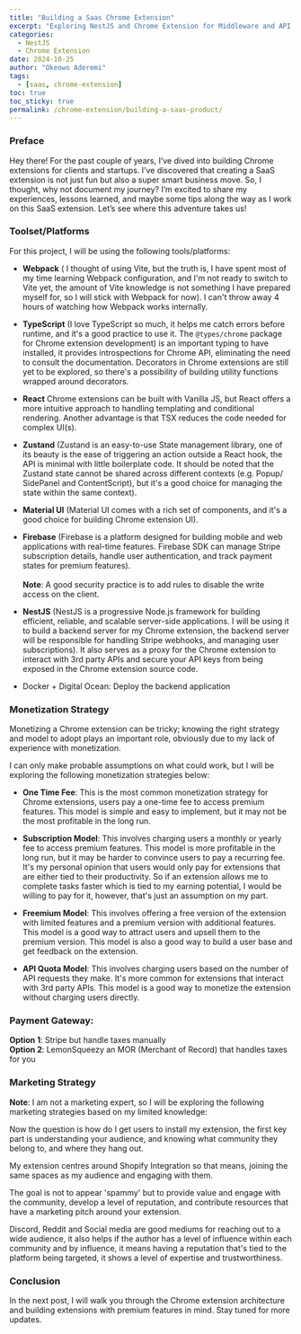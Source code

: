 ```yaml
---
title: "Building a Saas Chrome Extension"
excerpt: "Exploring NestJS and Chrome Extension for Middleware and API Integration"
categories:
  - NestJS
  - Chrome Extension
date: 2024-10-25
author: "Okeowo Aderemi"
tags:
  - [saas, chrome-extension]
toc: true
toc_sticky: true
permalink: /chrome-extension/building-a-saas-product/
---
```



### Preface

Hey there! For the past couple of years, I’ve dived into building Chrome extensions for clients and startups. I’ve discovered that creating a SaaS extension is not just fun but also a super smart business move. So, I thought, why not document my journey? I’m excited to share my experiences, lessons learned, and maybe some tips along the way as I work on this SaaS extension. Let’s see where this adventure takes us!

### Toolset/Platforms

For this project, I will be using the following tools/platforms:

* **Webpack** ( I thought of using Vite, but the truth is, I have spent most of my time learning Webpack configuration, and I'm not ready to switch to Vite yet, the amount of Vite knowledge is not something I have prepared myself for, so I will stick with Webpack for now). I can't throw away 4 hours of watching how Webpack works internally.


* **TypeScript**
  (I love TypeScript so much, it helps me catch errors before runtime, and it's a good practice to use it. The `@types/chrome` package for Chrome extension development) is an important typing to have installed, it provides introspections for Chrome API, eliminating the need to consult the documentation. Decorators in Chrome extensions are still yet to be explored, so there's a possibility of building utility functions wrapped around decorators.


* **React** Chrome extensions can be built with Vanilla JS, but React offers a more intuitive approach to handling templating and conditional rendering. Another advantage is that TSX reduces the code needed for complex UI(s).


* **Zustand** (Zustand is an easy-to-use State management library, one of its beauty is the ease of triggering an action outside a React hook, the API is minimal with little boilerplate code. It should be noted that the Zustand state cannot be shared across different contexts (e.g. Popup/ SidePanel and ContentScript), but it's a good choice for managing the state within the same context).


* **Material UI** (Material UI comes with a rich set of components, and it's a good choice for building Chrome extension UI).


* **Firebase** (Firebase is a platform designed for building mobile and web applications with real-time features. Firebase SDK can manage Stripe subscription details, handle user authentication, and track payment states for premium features). <br/><br/>
  **Note**:   A good security practice is to add rules to disable the write access on the client.


* **NestJS** (NestJS is a progressive Node.js framework for building efficient, reliable, and scalable server-side applications. I will be using it to build a backend server for my Chrome extension, the backend server will be responsible for handling Stripe webhooks, and managing user subscriptions). 
 It also serves as a proxy for the Chrome extension to interact with 3rd party APIs and secure your API keys from being exposed in the Chrome extension source code.
* Docker + Digital Ocean: Deploy the backend application

### Monetization Strategy

Monetizing a Chrome extension can be tricky; knowing the right strategy and model to adopt plays an important role, obviously due to my lack of experience with monetization. 

I can only make probable assumptions on what could work, but I will be exploring the following monetization strategies below:

* **One Time Fee**: This is the most common monetization strategy for Chrome extensions, users pay a one-time fee to access premium features. This model is simple and easy to implement, but it may not be the most profitable in the long run.


* **Subscription Model**: This involves charging users a monthly or yearly fee to access premium features. This model is more profitable in the long run, but it may be harder to convince users to pay a recurring fee. It's my personal opinion that users would only pay for extensions that are either tied to their productivity. So if an extension allows me to complete tasks faster which is tied to my earning potential, I would be willing to pay for it, however, that's just an assumption on my part.

 
* **Freemium Model**: This involves offering a free version of the extension with limited features and a premium version with additional features. This model is a good way to attract users and upsell them to the premium version. This model is also a good way to build a user base and get feedback on the extension.


* **API Quota Model**: This involves charging users based on the number of API requests they make. It's more common for extensions that interact with 3rd party APIs. This model is a good way to monetize the extension without charging users directly.

### Payment Gateway:

**Option 1**: Stripe but handle taxes manually\
**Option 2**: LemonSqueezy an MOR (Merchant of Record) that handles taxes for you


### Marketing Strategy

**Note**: I am not a marketing expert, so I will be exploring the following marketing strategies based on my limited knowledge:

Now the question is how do I get users to install my extension, the first key part is understanding your audience, and knowing what community they belong to, and where they hang out. 

My extension centres around Shopify Integration so that means, joining the same spaces as my audience and engaging with them. 

The goal is not to appear 'spammy' but to provide value and engage with the community, develop a level of reputation, and contribute resources that have a marketing pitch around your extension. 

Discord, Reddit and Social media are good mediums for reaching out to a wide audience, it also helps if the author has a level of influence within each community and by influence, it means having a reputation that's tied to the platform being targeted, it shows a level of expertise and trustworthiness.



### Conclusion

In the next post, I will walk you through the Chrome extension architecture and building extensions with premium features in mind. Stay tuned for more updates.




